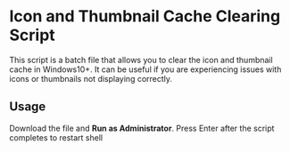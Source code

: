 # Icon and Thumbnail Cache Clearing Script

This script is a batch file that allows you to clear the icon and thumbnail cache in Windows10+. It can be useful if you are experiencing issues with icons or thumbnails not displaying correctly.

## Usage
Download the file and **Run as Administrator**.
Press Enter after the script completes to restart shell

